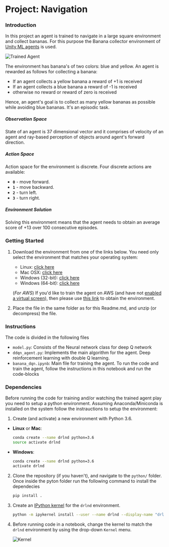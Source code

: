 [//]: # (Image References)

[image1]: https://user-images.githubusercontent.com/10624937/42135619-d90f2f28-7d12-11e8-8823-82b970a54d7e.gif "Trained Agent"
[image2]: https://user-images.githubusercontent.com/10624937/42386929-76f671f0-8106-11e8-9376-f17da2ae852e.png "Kernel"

# Project: Navigation

### Introduction
In this project an agent is trained to navigate in a large square environment and collect bananas. For this purpose the Banana collector environment of [Unity ML agents](https://github.com/Unity-Technologies/ml-agents) is used.

![Trained Agent][image1]

The environment has banana's of two colors: blue and yellow. An agent is rewarded as follows for collecting a banana:
- If an agent collects a yellow banana a reward of +1 is received
- If an agent collects a blue banana a reward of -1 is received
- otherwise no reward or reward of zero is received

Hence, an agent's goal is to collect as many yellow bananas as possible while avoiding blue bananas. It's an episodic task.

##### Observation Space
State of an agent is 37 dimensional vector and it comprises of velocity of an agent and ray-based perception of objects around agent's forward direction.
##### Action Space
Action space for the environment is discrete. Four discrete actions are available:
- **`0`** - move forward.
- **`1`** - move backward.
- **`2`** - turn left.
- **`3`** - turn right.

##### Environment Solution 
Solving this environment means that the agent needs to obtain an average score of +13 over 100 consecutive episodes.

### Getting Started

1. Download the environment from one of the links below.  You need only select the environment that matches your operating system:
    - Linux: [click here](https://s3-us-west-1.amazonaws.com/udacity-drlnd/P1/Banana/Banana_Linux.zip)
    - Mac OSX: [click here](https://s3-us-west-1.amazonaws.com/udacity-drlnd/P1/Banana/Banana.app.zip)
    - Windows (32-bit): [click here](https://s3-us-west-1.amazonaws.com/udacity-drlnd/P1/Banana/Banana_Windows_x86.zip)
    - Windows (64-bit): [click here](https://s3-us-west-1.amazonaws.com/udacity-drlnd/P1/Banana/Banana_Windows_x86_64.zip)
    
    (_For AWS_) If you'd like to train the agent on AWS (and have not [enabled a virtual screen](https://github.com/Unity-Technologies/ml-agents/blob/master/docs/Training-on-Amazon-Web-Service.md)), then please use [this link](https://s3-us-west-1.amazonaws.com/udacity-drlnd/P1/Banana/Banana_Linux_NoVis.zip) to obtain the environment.

2. Place the file in the same folder as for this Readme.md, and unzip (or decompress) the file.

### Instructions
The code is divided in the following files
- `model.py`: Consists of the Neural network class for deep Q network 
- `ddqn_agent.py`: Implements the main algorithm for the agent. Deep reinforcement learning with double Q learning.
- `banana_dqn.ipynb`: Main file for training the agent. To run the code and train the agent, follow the instructions in this notebook and run the code-blocks

### Dependencies

Before running the code for training and/or watching the trained agent play you need to setup a python environment. Assuming Anaconda/Miniconda is installed on the system follow the instrauctions to setup the environment:

1. Create (and activate) a new environment with Python 3.6.

- __Linux__ or __Mac__: 
   ```bash
   conda create --name drlnd python=3.6
   source activate drlnd
   ```
- __Windows__: 
  ```bash
  conda create --name drlnd python=3.6 
  activate drlnd
  ```
2. Clone the repository (if you haven't), and navigate to the `python/` folder. Once inside the pyton folder run the following command to install the dependecies
   ```bash
   pip install .
   ```

3. Create an [IPython kernel](http://ipython.readthedocs.io/en/stable/install/kernel_install.html) for the `drlnd` environment.  
   ```bash
   python -m ipykernel install --user --name drlnd --display-name "drlnd"
   ```

4. Before running code in a notebook, change the kernel to match the `drlnd` environment by using the drop-down `Kernel` menu. 

   ![Kernel][image2]

